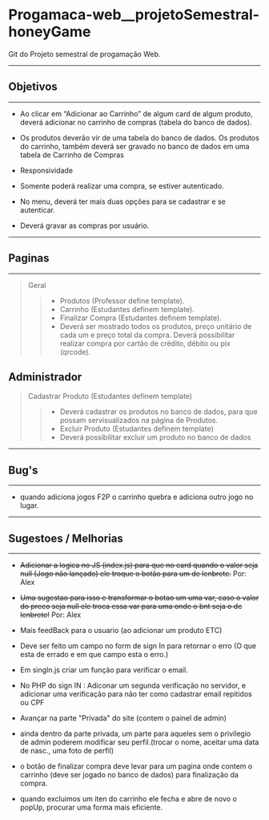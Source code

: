 # Progamaca-web__projetoSemestral-honeyGame

Git do Projeto semestral de progamação Web.

-------------------------------------------

## Objetivos

-------------------------------------------

- Ao clicar em “Adicionar ao Carrinho” de algum card de algum produto, deverá adicionar no carrinho de compras (tabela do banco de dados).

- Os produtos deverão vir de uma tabela do banco de  dados. Os produtos do carrinho, também deverá ser gravado no banco de dados em uma tabela de Carrinho de Compras

- Responsividade

- Somente poderá realizar uma compra, se estiver autenticado.

- No menu, deverá ter mais duas opções para se cadastrar e se autenticar.

- Deverá gravar as compras por usuário.

-------------------------------------------

## Paginas

-------------------------------------------

> Geral
>
>> - Produtos (Professor define template).
>> - Carrinho (Estudantes definem template).
>> - Finalizar Compra (Estudantes definem template).
>> - Deverá ser mostrado todos os produtos, preço unitário de cada um e preço total da compra. Deverá possibilitar realizar compra por cartão de crédito, débito ou pix (qrcode).

## Administrador

> Cadastrar Produto (Estudantes definem template)
>
>> - Deverá cadastrar os produtos no banco de dados, para que possam servisualizados na página de Produtos.
>> - Excluir Produto (Estudantes definem template)
>> - Deverá possibilitar excluir um produto no banco de dados

-------------------------------------------

## Bug's

-------------------------------------------

- quando adiciona jogos F2P o carrinho quebra e adiciona outro jogo no lugar.


-------------------------------------------

## Sugestoes / Melhorias

-------------------------------------------

- ~~Adicionar a logica no JS (index.js) para que no card quando o valor seja null (Jogo não lançado) ele troque o botão para um de lenbrete.~~ Por: Alex

- ~~Uma sugestao para isso e transformar o botao um uma var, caso o valor do preco seja null ele troca essa var para uma onde o bnt seja o de lenbrete!~~ Por: Alex

- Mais feedBack para o usuario (ao adicionar um produto ETC)

- Deve ser feito um campo no form de sign In para retornar o erro (O que esta de errado e em que campo esta o erro.)

- Em singIn.js criar um função para verificar o email.

- No PHP do sign IN : Adiconar um segunda verificação no servidor, e adicionar uma verificação para não ter como cadastrar email repitidos ou CPF

- Avançar na parte "Privada" do site (contem o painel de admin)

- ainda dentro da parte privada, um parte para aqueles sem o privilegio de admin poderem modificar seu perfil.(trocar o nome, aceitar uma data de nasc., uma foto de perfil)

- o botão de finalizar compra deve levar para um pagina onde contem o carrinho (deve ser jogado no banco de dados) para finalização da compra.

- quando excluimos um iten do carrinho ele fecha e abre de novo o popUp, procurar uma forma mais eficiente.